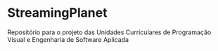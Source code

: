 # StreamingPlanet
Repositório para o projeto das Unidades Curriculares de Programação Visual e Engenharia de Software Aplicada
